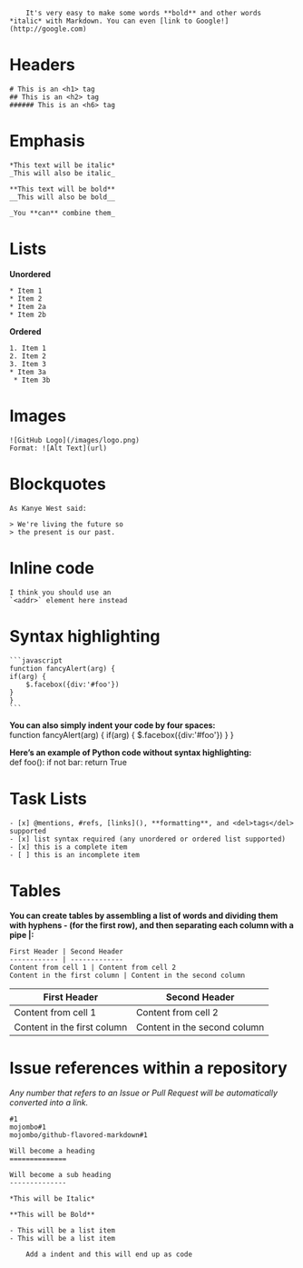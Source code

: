     	It's very easy to make some words **bold** and other words *italic* with Markdown. You can even [link to Google!](http://google.com)


Headers
======
	# This is an <h1> tag
	## This is an <h2> tag
	###### This is an <h6> tag
	
	
Emphasis
========

	*This text will be italic*
	_This will also be italic_

	**This text will be bold**
	__This will also be bold__

	_You **can** combine them_
	
	
Lists
=====

**Unordered**

	* Item 1
	* Item 2
  	* Item 2a
  	* Item 2b
	  
**Ordered**

	1. Item 1
	2. Item 2
	3. Item 3
   	* Item 3a
  	 * Item 3b
	   
Images
======
	![GitHub Logo](/images/logo.png)
	Format: ![Alt Text](url)	   
	
Blockquotes
==========
	As Kanye West said:
	
	> We're living the future so
	> the present is our past.
	
	
Inline code
==========
	I think you should use an
	`<addr>` element here instead
	
	
Syntax highlighting
===================
	```javascript
	function fancyAlert(arg) {
	if(arg) {
		$.facebox({div:'#foo'})
	}
	}
	```
	
**You can also simply indent your code by four spaces:** <br>
	function fancyAlert(arg) {
	if(arg) {
		$.facebox({div:'#foo'})
	}
	}
		
**Here’s an example of Python code without syntax highlighting:**		
def foo():
    if not bar:
        return True		
		
		
Task Lists
==========
	- [x] @mentions, #refs, [links](), **formatting**, and <del>tags</del> supported
	- [x] list syntax required (any unordered or ordered list supported)
	- [x] this is a complete item
	- [ ] this is an incomplete item
	
Tables
======
**You can create tables by assembling a list of words and dividing them with hyphens - (for the first row), and then separating each column with a pipe |:**

	First Header | Second Header
	------------ | -------------
	Content from cell 1 | Content from cell 2
	Content in the first column | Content in the second column

First Header | Second Header
------------ | -------------
Content from cell 1 | Content from cell 2
Content in the first column | Content in the second column


Issue references within a repository
====================================

*Any number that refers to an Issue or Pull Request will be automatically converted into a link.*

	#1
	mojombo#1
	mojombo/github-flavored-markdown#1
    
    Will become a heading
    ==============
    
    Will become a sub heading
    --------------
    
    *This will be Italic*
    
    **This will be Bold**
    
    - This will be a list item
    - This will be a list item
    
        Add a indent and this will end up as code
